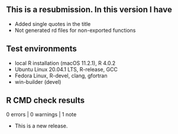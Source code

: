 ## This is a resubmission. In this version I have
* Added single quotes in the title
* Not generated rd files for non-exported functions


## Test environments
* local R installation (macOS 11.2.1), R 4.0.2
* Ubuntu Linux 20.04.1 LTS, R-release, GCC
* Fedora Linux, R-devel, clang, gfortran
* win-builder (devel)

## R CMD check results

0 errors | 0 warnings | 1 note

* This is a new release.
